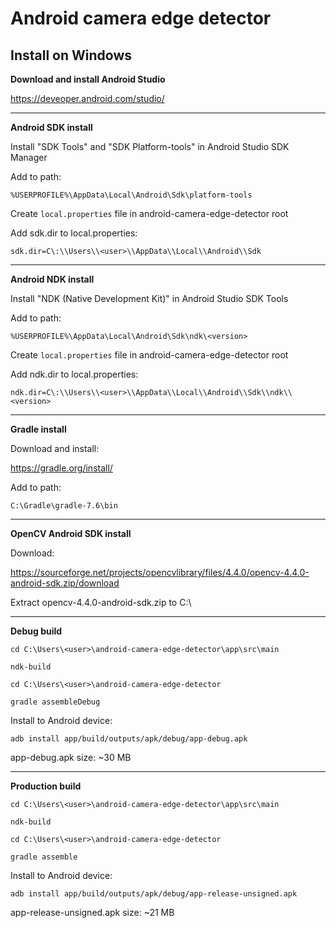 # Android camera edge detector


## Install on Windows



**Download and install Android Studio**

https://deveoper.android.com/studio/

---

**Android SDK install**

Install "SDK Tools" and "SDK Platform-tools" in Android Studio SDK Manager

Add to path:

`%USERPROFILE%\AppData\Local\Android\Sdk\platform-tools`

Create `local.properties` file in android-camera-edge-detector root

Add sdk.dir to local.properties:

`sdk.dir=C\:\\Users\\<user>\\AppData\\Local\\Android\\Sdk`

---

**Android NDK install**

Install "NDK (Native Development Kit)" in Android Studio SDK Tools

Add to path:

`%USERPROFILE%\AppData\Local\Android\Sdk\ndk\<version>`

Create `local.properties` file in android-camera-edge-detector root

Add ndk.dir to local.properties:

`ndk.dir=C\:\\Users\\<user>\\AppData\\Local\\Android\\Sdk\\ndk\\<version>`

---

**Gradle install**

Download and install:

https://gradle.org/install/

Add to path:

`C:\Gradle\gradle-7.6\bin`

---

**OpenCV Android SDK install**

Download:

https://sourceforge.net/projects/opencvlibrary/files/4.4.0/opencv-4.4.0-android-sdk.zip/download

Extract opencv-4.4.0-android-sdk.zip to C:\

---

**Debug build**

`cd C:\Users\<user>\android-camera-edge-detector\app\src\main`

`ndk-build`

`cd C:\Users\<user>\android-camera-edge-detector`

`gradle assembleDebug`

Install to Android device:

`adb install app/build/outputs/apk/debug/app-debug.apk`

app-debug.apk size: ~30 MB

---

**Production build**

`cd C:\Users\<user>\android-camera-edge-detector\app\src\main`

`ndk-build`

`cd C:\Users\<user>\android-camera-edge-detector`

`gradle assemble`

Install to Android device:

`adb install app/build/outputs/apk/debug/app-release-unsigned.apk`

app-release-unsigned.apk size: ~21 MB
